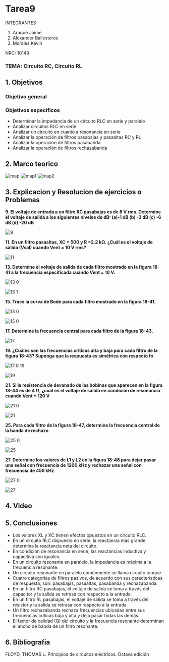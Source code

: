# Tarea9
INTEGRANTES

1. Araque Jaime
2. Alexander Ballesteros
3. Morales Kevin

NRC: 10149
### TEMA: Circuito RC, Circuito RL
## 1. Objetivos
### Objetivo general
### Objetivos especificos
* Determinar la impedancia de un circuito RLC en serie y paralelo
* Analizar circuitos RLC en serie 
* Analizar un circuito en cuanto a resonancia en serie
* Analizar la operación de filtros pasabajas y pasaaltas RC y RL
* Analizar la operación de filtros pasabanda
* Analizar la operación de filtros rechazabanda
## 2. Marco teorico

![map](https://user-images.githubusercontent.com/93224166/153532108-996be566-3b4c-4121-9ecf-2bcd28fe5758.png)
![map1](https://user-images.githubusercontent.com/93224166/153532115-827e42a3-e6d5-4b66-a11a-67964bf2046c.png)
![map2](https://user-images.githubusercontent.com/93224166/153532116-93a9797c-36ae-4313-af2a-dbf86aa4209f.png)



## 3. Explicacion y Resolucion de ejercicios o Problemas

**9. El voltaje de entrada a un filtro RC pasabajas es de 8 V rms. Determine el voltaje de salida a los siguientes niveles de dB: (a)-1 dB (b) -3 dB  (c) -6 dB (d) -20 dB**

![9](https://user-images.githubusercontent.com/93224166/155634541-0088a967-3974-4f10-92cb-0e6b67c2cf8d.png)

**11. En un filtro pasaaltas, XC = 500 y R =2.2 kΩ. ¿Cuál es el voltaje de salida (Vsal) cuando Vent = 10 V rms?**

![11](https://user-images.githubusercontent.com/93224166/155634543-b37cb1bb-0868-44b1-9416-bb265fe1e881.png)

**13. Determine el voltaje de salida de cada filtro mostrado en la figura 18-41 a la frecuencia especificada cuando Vent = 10 V.**

![13 0](https://user-images.githubusercontent.com/93224166/155634545-fcda68f2-eac9-4b76-a364-ee520522a782.png)

![13 1](https://user-images.githubusercontent.com/93224166/155634546-3c414b13-d20e-4c5b-ad63-23b16e688717.png)

**15. Trace la curva de Bode para cada filtro mostrado en la figura 18-41.**

![13 0](https://user-images.githubusercontent.com/93224166/155634545-fcda68f2-eac9-4b76-a364-ee520522a782.png)

![15 0](https://user-images.githubusercontent.com/93224166/155634547-9b641f5f-c51f-493b-8657-7f842b4d692a.png)

**17. Determine la frecuencia central para cada filtro de la figura 18-43.**



![17](https://user-images.githubusercontent.com/93224166/155634551-aaa24eab-562c-4f1c-8bf0-efde533cda5f.png)

**19. ¿Cuáles son las frecuencias críticas alta y baja para cada filtro de la figura 18-43? Suponga que la respuesta es simétrica con respecto fo**

![17 0 19](https://user-images.githubusercontent.com/93224166/155634550-211ffa94-e554-48c9-b1a0-e830d9de18c0.png)

![19](https://user-images.githubusercontent.com/93224166/155634552-74e43b71-6e08-45df-814d-da246bda66c3.png)

**21. Si la resistencia de devanado de las bobinas que aparecen en la figura 18-44 es de 4 Ω, ¿cuál es el voltaje de salida en condición de resonancia cuando Vent = 120 V**

![21 0](https://user-images.githubusercontent.com/93224166/155634554-e36bfbe1-f154-4726-8ae0-a77cb84dcd7d.png)

![21](https://user-images.githubusercontent.com/93224166/155634555-047d5f3e-9fd4-49bd-a0eb-8869bc34f3dd.png)

**25. Para cada filtro de la figura 18-47, determine la frecuencia central de la banda de rechazo**

![25 0](https://user-images.githubusercontent.com/93224166/155634556-1312a42c-281b-49af-bd3d-22667f356387.png)

![25](https://user-images.githubusercontent.com/93224166/155634558-f6fcc174-8192-4540-a58d-caadb97f27fe.png)

**27. Determine los valores de L1 y L2 en la figura 18-48 para dejar pasar una señal con frecuencia de 1200 kHz y rechazar una señal con frecuencia de 456 kHz**

![27 0](https://user-images.githubusercontent.com/93224166/155634560-c4c97eb4-7d66-4975-90b5-930e874af9c3.png)

![27](https://user-images.githubusercontent.com/93224166/155634562-fff83f51-c061-4519-842d-0935459b0116.png)

## 4. Video 
## 5. Conclusiones

*  Los valores XL y XC tienen efectos opuestos en un circuito RLC.
* En un circuito RLC dispuesto en serie, la reactancia más grande determina la reactancia neta del circuito.
* En condición de resonancia en serie, las reactancias inductiva y capacitiva son iguales.
* En un circuito resonante en paralelo, la impedancia es máxima a la frecuencia resonante.
* Un circuito resonante en paralelo comúnmente se llama circuito tanque
*  Cuatro categorías de filtros pasivos, de acuerdo con sus características de respuesta, son: pasabajas, pasaaltas, pasabanda y rechazabanda.
* En un filtro RC pasabajas, el voltaje de salida se toma a través del capacitor y la salida se retrasa con respecto a la entrada.
* En un filtro RL pasabajas, el voltaje de salida se toma a través del resistor y la salida se retrasa con respecto a la entrada
* Un filtro rechazabanda rechaza frecuencias ubicadas entre sus frecuencias críticas baja y alta y deja pasar todas las demás.
* El factor de calidad (Q) del circuito y la frecuencia resonante determinan el ancho de banda de un filtro
resonante.

## 6. Bibliografia
FLOYD, THOMAS L.
Principios de circuitos eléctricos. Octava edición

